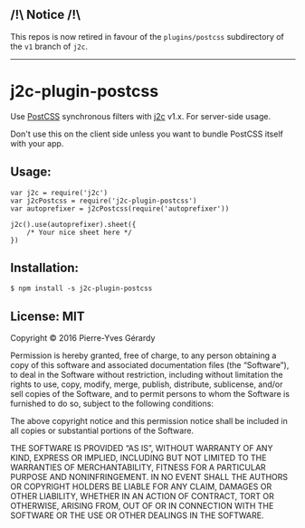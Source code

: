 ## /!\ Notice /!\

This repos is now retired in favour of the `plugins/postcss` subdirectory of the `v1` branch of `j2c`.

---

# j2c-plugin-postcss

Use [PostCSS](https://github.com/postcss/postcss) synchronous filters with [j2c](http://j2c.py.gy) v1.x. For server-side usage.

Don't use this on the client side unless you want to bundle PostCSS itself with your app.

## Usage:

```JS
var j2c = require('j2c')
var j2cPostcss = require('j2c-plugin-postcss')
var autoprefixer = j2cPostcss(require('autoprefixer'))

j2c().use(autoprefixer).sheet({
    /* Your nice sheet here */
})
```

## Installation:

```
$ npm install -s j2c-plugin-postcss
```

## License: MIT

Copyright © 2016 Pierre-Yves Gérardy

Permission is hereby granted, free of charge, to any person obtaining
a copy of this software and associated documentation files (the
“Software”), to deal in the Software without restriction, including
without limitation the rights to use, copy, modify, merge, publish,
distribute, sublicense, and/or sell copies of the Software, and to
permit persons to whom the Software is furnished to do so, subject to
the following conditions:

The above copyright notice and this permission notice shall be
included in all copies or substantial portions of the Software.

THE SOFTWARE IS PROVIDED “AS IS”, WITHOUT WARRANTY OF ANY KIND,
EXPRESS OR IMPLIED, INCLUDING BUT NOT LIMITED TO THE WARRANTIES OF
MERCHANTABILITY, FITNESS FOR A PARTICULAR PURPOSE AND NONINFRINGEMENT.
IN NO EVENT SHALL THE AUTHORS OR COPYRIGHT HOLDERS BE LIABLE FOR ANY
CLAIM, DAMAGES OR OTHER LIABILITY, WHETHER IN AN ACTION OF CONTRACT,
TORT OR OTHERWISE, ARISING FROM, OUT OF OR IN CONNECTION WITH THE
SOFTWARE OR THE USE OR OTHER DEALINGS IN THE SOFTWARE.
